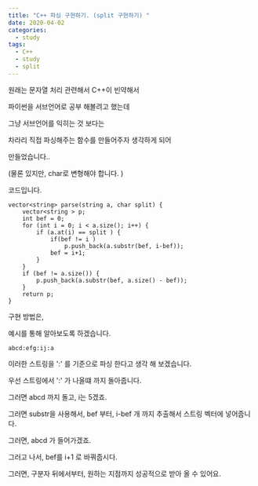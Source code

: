 ```yaml
---
title: "C++ 파싱 구현하기. (split 구현하기) "
date: 2020-04-02
categories: 
  - study
tags: 
  - C++
  - study
  - split
---
```



원래는 문자열 처리 관련해서 C++이 빈약해서 

파이썬을 서브언어로 공부 해볼려고 했는데 

그냥 서브언어를 익히는 것 보다는 


차라리 직접 파싱해주는 함수를 만들어주자 생각하게 되어 

만들었습니다..

(물론 있지만, char로 변형해야 합니다. )

코드입니다. 

```
vector<string> parse(string a, char split) {
	vector<string > p;
	int bef = 0;
	for (int i = 0; i < a.size(); i++) {
		if (a.at(i) == split ) {
			if(bef != i )
				p.push_back(a.substr(bef, i-bef));
			bef = i+1;
		}
	}
	if (bef != a.size()) {
		p.push_back(a.substr(bef, a.size() - bef));
	}
	return p;
}
```

구현 방법은, 

예시를 통해 알아보도록 하겠습니다. 

```
abcd:efg:ij:a
```

이러한 스트링을 ':' 를 기준으로 파싱 한다고 생각 해 보겠습니다. 

우선 스트링에서 ':' 가 나올떄 까지 돌아줍니다. 

그러면 abcd 까지 돌고, i는 5겠죠.

그러면 substr을 사용해서, bef 부터, i-bef 개 까지 추출해서 스트링 벡터에 넣어줍니다. 

그러면, abcd 가 들어가겠죠. 

그러고 나서, bef를 i+1 로 바꿔줍시다. 

그러면, 구분자 뒤에서부터, 원하는 지점까지 성공적으로 받아 올 수 있어요. 

